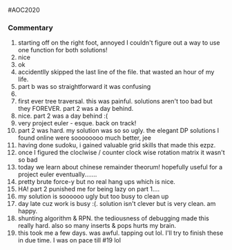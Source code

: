 #AOC2020

### Commentary
01. starting off on the right foot, annoyed I couldn't figure out a way to use one function for both solutions!
02. nice
03. ok
04. accidentlly skipped the last line of the file. that wasted an hour of my life.
05. part b was so straightforward it was confusing
06. 
07. first ever tree traversal. this was painful. solutions aren't too bad but they FOREVER. part 2 was a day behind.
08. nice. part 2 was a day behind :(
09. very project euler - esque. back on track!
10. part 2 was hard. my solution was so so ugly. the elegant DP solutions I found online were soooooooo much better, jee
11. having done sudoku, i gained valuable grid skills that made this ezpz.
12. once I figured the cloclwise / counter clock wise rotation matrix it wasn't so bad
13. today we learn about chinese remainder theorum! hopefully useful for a project euler eventually.......
14. pretty brute force-y but no real hang ups which is nice.
15. HA! part 2 punished me for being lazy on part 1....
16. my solution is soooooo ugly but too busy to clean up
17. day late cuz work is busy :(. solution isn't clever but is very clean. am happy. 
18. shunting algorithm & RPN. the tediousness of debugging made this really hard. also so many inserts & pops hurts my brain.
19. this took me a few days. was awful. tapping out lol. I'll try to finish these in due time. I was on pace till #19 lol

